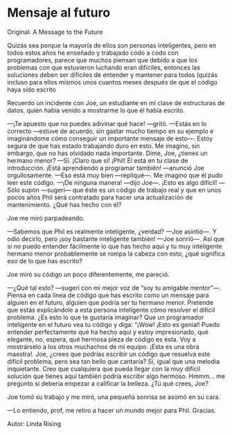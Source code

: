 # Mensaje al futuro

Original: A Message to the Future

Quizás sea porque la mayoría de ellos son personas inteligentes, pero en
todos estos años he enseñado y trabajado codo a codo con programadores,
parece que muchos piensan que debido a que los problemas con que
estuvieron luchando eran difíciles, entonces las soluciones deben ser
difíciles de entender y mantener para todos (quizás incluso para ellos
mismos unos cuantos meses después de que el código haya sido escrito

Recuerdo un incidente con Joe, un estudiante en mi clase de estructuras
de datos, quien había venido a mostrarme lo que él había escrito.

—¡Te apuesto que no puedes adivinar qué hace! —gritó.
—Estás en lo correcto —estuve de acuerdo, sin gastar mucho tiempo en su
ejemplo e imaginándome cómo conseguir un importante mensaje de esto—.
Estoy segura de que has estado trabajando duro en esto. Me imagino, sin
embargo, que no has olvidado nada importante. Dime, Joe, ¿tienes un
hermano menor?
—Sí. ¡Claro que sí! ¡Phil! Él está en tu clase de introducción. ¡Está
aprendiendo a programar también! —anunció Joe orgullosamente.
—Eso está muy bien —repliqué—. Me imagino que él pudo leer este código.
—¡De ninguna manera! —dijo Joe—. ¡Esto es algo difícil!
—Sólo supón —sugerí— que éste es un código de trabajo real y que en unos
pocos años Phil será contratado para hacer una actualización de
mantenimiento. ¿Qué has hecho con él?

Joe me miró parpadeando.

—Sabemos que Phil es realmente inteligente, ¿verdad? —Joe asintió—. Y
odio decirlo, pero ¡soy bastante inteligente también! —Joe sonrió—. Así
que si no puedo entender fácilmente lo que has hecho aquí y tu muy
inteligente hermano menor probablemente se rompa la cabeza con esto,
¿qué significa eso de lo que has escrito?

Joe miró su código un poco diferentemente, me pareció.

—¿Qué tal esto? —sugerí con mi mejor voz de “soy tu amigable mentor”—.
Piensa en cada línea de código que has escrito como un mensaje para
alguien en el futuro, alguien que podría ser tu hermano menor. Pretende
que estás explicándole a esta persona inteligente cómo resolver el
difícil problema. ¿Es esto lo que te gustaría imaginar? Que un
programador inteligente en el futuro vea tu código y diga: “¡Wow! ¡Esto
es genial! Puedo entender perfectamente qué ha hecho aquí y estoy
impresionado, qué elegante, no, espera, qué hermosa pieza de código es
ésta. Voy a mostrárselo a los otros muchachos de mi equipo. ¡Ésta es una
obra maestra!. Joe, ¿crees que podrías escribir un código que resuelva
este difícil problema, pero sea tan bello que cantaría? Sí, igual que
una melodía inquietante. Creo que cualquiera que pueda llegar con la muy
difícil solución que tienes aquí también podría escribir algo hermoso.
Hmmm… me pregunto si debería empezar a calificar la belleza. ¿Tú qué
crees, Joe?

Joe tomó su trabajo y me miró, una pequeña sonrisa se asomó en su cara.

—Lo entiendo, prof, me retiro a hacer un mundo mejor para Phil. Gracias.

Autor: Linda Rising